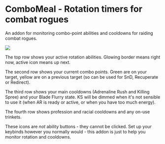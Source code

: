 # ComboMeal - Rotation timers for combat rogues

An addon for monitoring combo-point abilities and cooldowns for raiding combat rogues.

<img src="http://github.iamcal.com/ComboMeal/ComboMeal.png" />

The top row shows your active rotation abilities. Glowing border means right now, active icon means up next.

The second row shows your current combo points. Green are on your target, yellow are on a previous target (so can be used for SnD, Recuperate or Redirect).

The third row shows your main cooldowns (Adrenaline Rush and Killing Spree) and your Blade Flurry state. KS will be dimmed when it's not sensible to use it (when AR is ready or active, or when you have too much energy).

The fourth row shows profession and racial cooldowns and any on-use trinkets.


These icons are _not_ ability buttons - they cannot be clicked. Set up your keybinds however you normally would - this addon is just to help you monitor rotation and cooldowns.